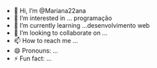 - 👋 Hi, I’m @Mariana22ana
- 👀 I’m interested in ... programação
- 🌱 I’m currently learning ...desenvolvimento web
- 💞️ I’m looking to collaborate on ...
- 📫 How to reach me ...
- 😄 Pronouns: ...
- ⚡ Fun fact: ...

<!---
Mariana22ana/Mariana22ana is a ✨ special ✨ repository because its `README.md` (this file) appears on your GitHub profile.
You can click the Preview link to take a look at your changes.
--->
